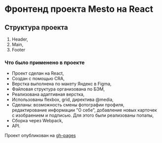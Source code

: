 # Фронтенд проекта Mesto на React  
  
  ## __Структура проекта__
  1. Header,  
  2. Main,  
  3. Footer  
  
  ### __Что было применено в проекте__  
  * Проект сделан на React,  
  * Создан с помощью CRA,  
  * Верстка выполнена по макету Яндекс в Figma,  
  * Файловая структура организована по БЭМ,  
  * Реализована адаптивная верстка,  
  * Использованы flexbox, grid, директива @media,  
  * Сделаны: возможность смены фотографии профиля, редактирование информации "О себе", добавление новых карточек с изобраением и подписью. Для этого были реализованы попапы,  
  * Сборка через Webpack,  
  * API.  
    
  Проект опубликован на [gh-pages](https://shaibot.github.io/mesto-react/ "Mesto-react")
